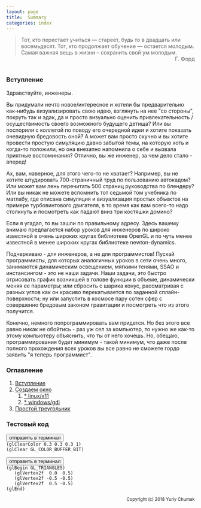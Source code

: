 ```yaml
---
layout: page
title:  Summary
categories: index
---
```

> Тот, кто перестает учиться — стареет, будь то в двадцать или восемьдесят. Тот, кто продолжает обучение — остается молодым. Самая важная вещь в жизни – сохранить свой ум молодым.
> <br/> <span style="float: right;">Г. Форд</span>
<br/>

### Вступление

Здравствуйте, инженеры.

Вы придумали нечто новое/интересное и хотели бы предварительно как-нибудь визуализировать свою идею,
взглянуть на нее "со стороны", покруть так и эдак, да и просто визуально оценить привлекательность / осуществимость
своего возможного будущего детища? Или вы поспорили с коллегой по поводу его очередной идеи и хотите
показать очевидную бредовость оной? А может вам просто скучно и вы хотите провести простую симуляцию
давно забытой темы, на которую хоть и когда-то положили, но она внезапно напомнила о себе и вызвала
приятные воспоминания? Отлично, вы же инженер, за чем дело стало - вперед!

Ах, вам, наверное, для этого чего-то не хватает? Например, вы не хотите штудировать 700-страничный труд
по пользованию автокадом? Или может вам лень перечитать 500 страниц руководства по блендеру? Или вы
никак не можете вспомнить тот седьмой том учебника по матлабу, где описана симуляция и визуализация
простых объектов на примере турбовинтового двигателя, в то время как вам всего-то надо столкнуть и посмотреть
как падают вниз три костяшки домино?

Если я угадал, то вы зашли по правильному адресу. Здесь вашему внимаю предлагается набор уроков для
инженеров по широко известной в очень широких кругах библиотеке OpenGL и по чуть менее известной в
менее широких кругах библиотеке newton-dynamics.

Подчеркиваю - для инженеров, а не для программистов! Пускай программисты, для которых аналогичных уроков
в сети очень много, занимаются динамическим освещением, мягкими тенями, SSAO и инстансингом - это не
наши задачи. Наши задачи, это быстро отрисовать график возникшей в голове функции в объеме, динамически
меняя ее параметры; или сбросить с шарика конус, рассматривая с разных углов как он красиво перекатывается
по заданной сплайн-поверхности; ну или запустить в космосе пару сотен сфер с совершенно бредовым законом
гравитации и посмотреть что из этого получится.

Конечно, немного попрограммировать вам придется. Но без этого все равно никак не обойтись - раз уж сел
за компьютер, то нужно же как-то этому компьютеру объяснить, что ты от него хочешь. Но, обещаю,
программирования будет минимум - такой минимум, что даже после полного прохождения всех уроков вы все
равно не сможете гордо заявить "я теперь программист".


### Оглавление

1. [Вступление](?ru/introduction)
1. [Создаем окно](?ru/create-window)
   1. [\* linux/x11](?ru/create-window-linux-x11)
   1. [\* windows/gdi](?ru/create-window-windows)
1. [Простой треугольник](?ru/simple-triangle)


### Тестовый код

<pre><button class="doit" onclick="doit(sample1.textContent)">отправить в терминал</button><code id="sample1" data-language="ol">
(glClearColor 0.3 0.3 0.3 1)
(glClear GL_COLOR_BUFFER_BIT)
</code></pre>

<pre><button class="doit" onclick="doit(sample2.textContent)">отправить в терминал</button><code id="sample2" data-language="ol">
(glBegin GL_TRIANGLES)
   (glVertex2f  0.0  0.5)
   (glVertex2f -0.5 -0.5)
   (glVertex2f  0.5 -0.5)
(glEnd)
</code></pre>

<small style="float: right">Copyright (c) 2018 Yuriy Chumak</small>
